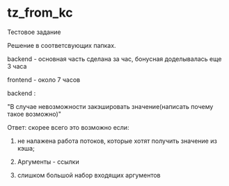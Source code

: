# tz_from_kc
Тестовое задание

Решение в соответсвующих папках.

backend - основная часть сделана за час, бонусная доделывалась еще 3 часа

frontend - около 7 часов

backend :

"В случае невозможности закэшировать значение(написать почему такое
возможно)"

Ответ: скорее всего это возможно если:

1. не налажена работа потоков, которые хотят получить значение из кэша;

2. Аргументы - ссылки

3. слишком большой набор входящих аргументов




